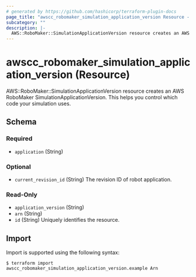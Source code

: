 ```yaml
---
# generated by https://github.com/hashicorp/terraform-plugin-docs
page_title: "awscc_robomaker_simulation_application_version Resource - terraform-provider-awscc"
subcategory: ""
description: |-
  AWS::RoboMaker::SimulationApplicationVersion resource creates an AWS RoboMaker SimulationApplicationVersion. This helps you control which code your simulation uses.
---
```


# awscc_robomaker_simulation_application_version (Resource)

AWS::RoboMaker::SimulationApplicationVersion resource creates an AWS RoboMaker SimulationApplicationVersion. This helps you control which code your simulation uses.



<!-- schema generated by tfplugindocs -->
## Schema

### Required

- `application` (String)

### Optional

- `current_revision_id` (String) The revision ID of robot application.

### Read-Only

- `application_version` (String)
- `arn` (String)
- `id` (String) Uniquely identifies the resource.

## Import

Import is supported using the following syntax:

```shell
$ terraform import awscc_robomaker_simulation_application_version.example Arn
```
